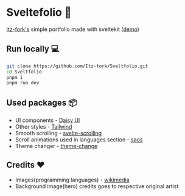 # Sveltefolio 🦊
[Itz-fork's](https://github.com/Itz-fork) simple portfolio made with sveltekit ([demo](https://sveltefolio.vercel.app/))


## Run locally 💻
```bash
git clone https://github.com/Itz-fork/Sveltfolio.git
cd Sveltfolio
pnpm i
pnpm run dev
```


## Used packages 📦
- UI components - [Daisy UI](https://github.com/saadeghi/daisyui)
- Other styles - [Tailwind](http://tailwindcss.com/)
- Smooth scrolling - [svelte-scrolling](https://github.com/valmisson/svelte-scrolling)
- Scroll animations used in languages section - [saos](https://github.com/shiryel/saos)
- Theme changer - [theme-change](https://github.com/saadeghi/theme-change)


## Credits ❤️
- Images(programming languages) - [wikimedia](https://commons.wikimedia.org/)
- Background image(hero) credits goes to respective original artist